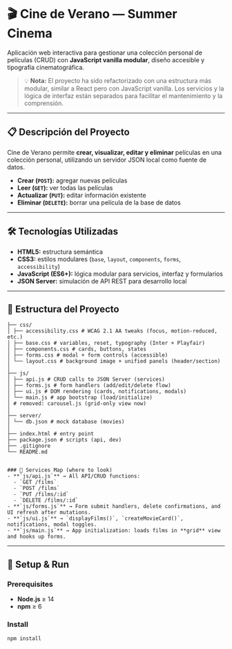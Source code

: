 # 🎬 Cine de Verano — Summer Cinema

Aplicación web interactiva para gestionar una colección personal de películas (CRUD) con **JavaScript vanilla modular**, diseño accesible y tipografía cinematográfica.

> 💡 **Nota:**
> El proyecto ha sido refactorizado con una estructura más modular, similar a React pero con JavaScript vanilla.
> Los servicios y la lógica de interfaz están separados para facilitar el mantenimiento y la comprensión.

---

## 📋 Descripción del Proyecto

Cine de Verano permite **crear, visualizar, editar y eliminar** películas en una colección personal, utilizando un servidor JSON local como fuente de datos.

* **Crear (`POST`):** agregar nuevas películas
* **Leer (`GET`):** ver todas las películas
* **Actualizar (`PUT`):** editar información existente
* **Eliminar (`DELETE`):** borrar una película de la base de datos

---

## 🛠️ Tecnologías Utilizadas

* **HTML5:** estructura semántica
* **CSS3:** estilos modulares (`base`, `layout`, `components`, `forms`, `accessibility`)
* **JavaScript (ES6+):** lógica modular para servicios, interfaz y formularios
* **JSON Server:** simulación de API REST para desarrollo local

---

## 📁 Estructura del Proyecto
````summer-cinema-sof/
├── css/
│ ├── accessibility.css # WCAG 2.1 AA tweaks (focus, motion-reduced, etc.)
│ ├── base.css # variables, reset, typography (Inter + Playfair)
│ ├── components.css # cards, buttons, states
│ ├── forms.css # modal + form controls (accessible)
│ └── layout.css # background image + unified panels (header/section)
│
├── js/
│ ├── api.js # CRUD calls to JSON Server (services)
│ ├── forms.js # form handlers (add/edit/delete flow)
│ ├── ui.js # DOM rendering (cards, notifications, modals)
│ └── main.js # app bootstrap (load/initialize)
│ # removed: carousel.js (grid-only view now)
│
├── server/
│ └── db.json # mock database (movies)
│
├── index.html # entry point
├── package.json # scripts (api, dev)
├── .gitignore
└── README.md


### 🧭 Services Map (where to look)
- **`js/api.js`** → All API/CRUD functions:  
  - `GET /films`  
  - `POST /films`  
  - `PUT /films/:id`  
  - `DELETE /films/:id`
- **`js/forms.js`** → Form submit handlers, delete confirmations, and UI refresh after mutations.
- **`js/ui.js`** → `displayFilms()`, `createMovieCard()`, notifications, modal toggles.
- **`js/main.js`** → App initialization: loads films in **grid** view and hooks up forms.
````
---

## 🚀 Setup & Run

### Prerequisites
- **Node.js** ≥ 14
- **npm** ≥ 6

### Install
```bash
npm install

